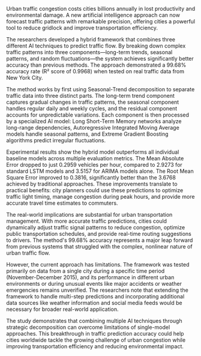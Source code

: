 Urban traffic congestion costs cities billions annually in lost productivity and environmental damage. A new artificial intelligence approach can now forecast traffic patterns with remarkable precision, offering cities a powerful tool to reduce gridlock and improve transportation efficiency.

The researchers developed a hybrid framework that combines three different AI techniques to predict traffic flow. By breaking down complex traffic patterns into three components—long-term trends, seasonal patterns, and random fluctuations—the system achieves significantly better accuracy than previous methods. The approach demonstrated a 99.68% accuracy rate (R² score of 0.9968) when tested on real traffic data from New York City.

The method works by first using Seasonal-Trend decomposition to separate traffic data into three distinct parts. The long-term trend component captures gradual changes in traffic patterns, the seasonal component handles regular daily and weekly cycles, and the residual component accounts for unpredictable variations. Each component is then processed by a specialized AI model: Long Short-Term Memory networks analyze long-range dependencies, Autoregressive Integrated Moving Average models handle seasonal patterns, and Extreme Gradient Boosting algorithms predict irregular fluctuations.

Experimental results show the hybrid model outperforms all individual baseline models across multiple evaluation metrics. The Mean Absolute Error dropped to just 0.2959 vehicles per hour, compared to 2.9273 for standard LSTM models and 3.5157 for ARIMA models alone. The Root Mean Square Error improved to 0.3816, significantly better than the 3.6768 achieved by traditional approaches. These improvements translate to practical benefits: city planners could use these predictions to optimize traffic light timing, manage congestion during peak hours, and provide more accurate travel time estimates to commuters.

The real-world implications are substantial for urban transportation management. With more accurate traffic predictions, cities could dynamically adjust traffic signal patterns to reduce congestion, optimize public transportation schedules, and provide real-time routing suggestions to drivers. The method's 99.68% accuracy represents a major leap forward from previous systems that struggled with the complex, nonlinear nature of urban traffic flow.

However, the current approach has limitations. The framework was tested primarily on data from a single city during a specific time period (November-December 2015), and its performance in different urban environments or during unusual events like major accidents or weather emergencies remains unverified. The researchers note that extending the framework to handle multi-step predictions and incorporating additional data sources like weather information and social media feeds would be necessary for broader real-world application.

The study demonstrates that combining multiple AI techniques through strategic decomposition can overcome limitations of single-model approaches. This breakthrough in traffic prediction accuracy could help cities worldwide tackle the growing challenge of urban congestion while improving transportation efficiency and reducing environmental impact.